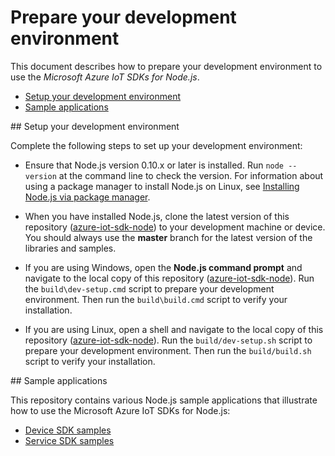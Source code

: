 # Prepare your development environment

This document describes how to prepare your development environment to use the *Microsoft Azure IoT SDKs for Node.js*.

- [Setup your development environment](#devenv)
- [Sample applications](#samplecode)

<a name="devenv"/>
## Setup your development environment

Complete the following steps to set up your development environment:
- Ensure that Node.js version 0.10.x or later is installed. Run `node --version` at the command line to check the version. For information about using a package manager to install Node.js on Linux, see [Installing Node.js via package manager][node-linux].

- When you have installed Node.js, clone the latest version of this repository ([azure-iot-sdk-node](https://github.com/Azure/azure-iot-sdk-node)) to your development machine or device. You should always use the **master** branch for the latest version of the libraries and samples.

- If you are using Windows, open the **Node.js command prompt** and navigate to the local copy of this repository ([azure-iot-sdk-node](https://github.com/Azure/azure-iot-sdk-node)). Run the `build\dev-setup.cmd` script to prepare your development environment. Then run the `build\build.cmd` script to verify your installation.

- If you are using Linux, open a shell and navigate to the local copy of this repository ([azure-iot-sdk-node](https://github.com/Azure/azure-iot-sdk-node)). Run the `build/dev-setup.sh` script to prepare your development environment. Then run the `build/build.sh` script to verify your installation.

<a name="samplecode"/>
## Sample applications

This repository contains various Node.js sample applications that illustrate how to use the Microsoft Azure IoT SDKs for Node.js:
* [Device SDK samples][device-samples]
* [Service SDK samples][service-samples]

[node-linux]: https://github.com/nodejs/node-v0.x-archive/wiki/Installing-Node.js-via-package-manager
[device-samples]: ../device/samples/
[service-samples]: ../service/samples/
